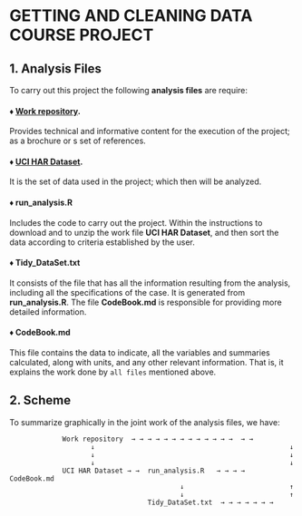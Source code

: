 # **GETTING AND CLEANING DATA COURSE PROJECT**

## 1. Analysis Files
To carry out this project the following **analysis files** are require:

#### ♦ [Work repository](http://archive.ics.uci.edu/ml/datasets/Human+Activity+Recognition+Using+Smartphones).
Provides technical and informative content for the execution of the project; as a brochure or s set of references.

#### ♦ [UCI HAR Dataset](https://d396qusza40orc.cloudfront.net/getdata%2Fprojectfiles%2FUCI%20HAR%20Dataset.zip).
It is the set of data used in the project; which then will be analyzed.

#### ♦ run_analysis.R
Includes the code to carry out the project. Within the instructions to download and to unzip the work file **UCI HAR Dataset**, and then 
sort the data according to criteria established by the user.

#### ♦ Tidy_DataSet.txt
It consists of the file that has all the information resulting from the analysis, including all the specifications of the case. It is generated
from **run_analysis.R**. The file **CodeBook.md** is responsible for providing more detailed information.

#### ♦ CodeBook.md
This file contains the data to indicate, all the variables and summaries calculated, along with units, and any other
relevant information. That is, it explains the work done by `all files` mentioned above.

## 2. Scheme
To summarize graphically in the joint work of the analysis files, we have:

                 Work repository  → → → → → → → → → → → → →  → →
                        ↓                                                ↓
                        ↓                                                ↓
                        ↓                                                ↓
                 UCI HAR Dataset → →  run_analysis.R   → → → →  CodeBook.md
                                              ↓                          ↑
                                              ↓                          ↑
                                      Tidy_DataSet.txt  → → → → → → →

